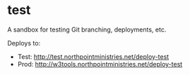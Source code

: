 test
====

A sandbox for testing Git branching, deployments, etc.

Deploys to:

* Test: http://test.northpointministries.net/deploy-test
* Prod: http://w3tools.northpointministries.net/deploy-test
